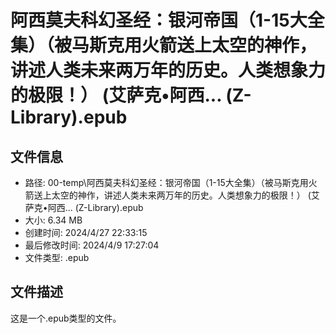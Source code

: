 ﻿# 阿西莫夫科幻圣经：银河帝国（1-15大全集）（被马斯克用火箭送上太空的神作，讲述人类未来两万年的历史。人类想象力的极限！） (艾萨克•阿西... (Z-Library).epub

## 文件信息
- 路径: 00-temp\阿西莫夫科幻圣经：银河帝国（1-15大全集）（被马斯克用火箭送上太空的神作，讲述人类未来两万年的历史。人类想象力的极限！） (艾萨克•阿西... (Z-Library).epub
- 大小: 6.34 MB
- 创建时间: 2024/4/27 22:33:15
- 最后修改时间: 2024/4/9 17:27:04
- 文件类型: .epub

## 文件描述
这是一个.epub类型的文件。

